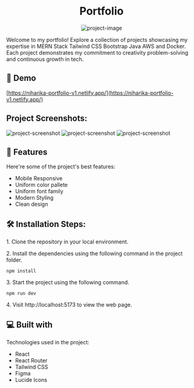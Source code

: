 <h1 align="center" id="title">Portfolio</h1>

<p align="center"><img src="https://socialify.git.ci/niharika1102/Portfolio/image?description=1&amp;descriptionEditable=Welcome%20to%20my%20portfolio!%20Explore%20projects%20highlighting%20creativity%2C%20problem-solving%2C%20and%20technological%20advancement.&amp;font=Raleway&amp;language=1&amp;name=1&amp;owner=1&amp;pattern=Floating%20Cogs&amp;theme=Dark" alt="project-image"></p>

<p id="description">Welcome to my portfolio! Explore a collection of projects showcasing my expertise in MERN Stack Tailwind CSS Bootstrap Java AWS and Docker. Each project demonstrates my commitment to creativity problem-solving and continuous growth in tech.</p>

<h2>🚀 Demo</h2>

[https://niharika-portfolio-v1.netlify.app/](https://niharika-portfolio-v1.netlify.app/)

<h2>Project Screenshots:</h2>

<img src="https://i.imgur.com/3orHaaP.png" alt="project-screenshot" />

<img src="https://i.imgur.com/JuHBMFg.png" alt="project-screenshot" />

<img src="https://i.imgur.com/fDDCPDj.png" alt="project-screenshot" />

  
  
<h2>🧐 Features</h2>

Here're some of the project's best features:

*   Mobile Responsive
*   Uniform color pallete
*   Uniform font family
*   Modern Styling
*   Clean design

<h2>🛠️ Installation Steps:</h2>

<p>1. Clone the repository in your local environment.</p>

<p>2. Install the dependencies using the following command in the project folder.</p>

```
npm install
```

<p>3. Start the project using the following command.</p>

```
npm run dev
```

<p>4. Visit http://localhost:5173 to view the web page.</p>

  
  
<h2>💻 Built with</h2>

Technologies used in the project:

*   React
*   React Router
*   Tailwind CSS
*   Figma
*   Lucide Icons
